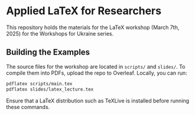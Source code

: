 # Applied LaTeX for Researchers

This repository holds the materials for the LaTeX workshop (March 7th, 2025) for the Workshops for Ukraine series.

## Building the Examples

The source files for the workshop are located in `scripts/` and `slides/`.
To compile them into PDFs, upload the repo to Overleaf. Locally, you can run:

```bash
pdflatex scripts/main.tex
pdflatex slides/latex_lecture.tex
```
Ensure that a LaTeX distribution such as TeXLive is installed before running these commands.
